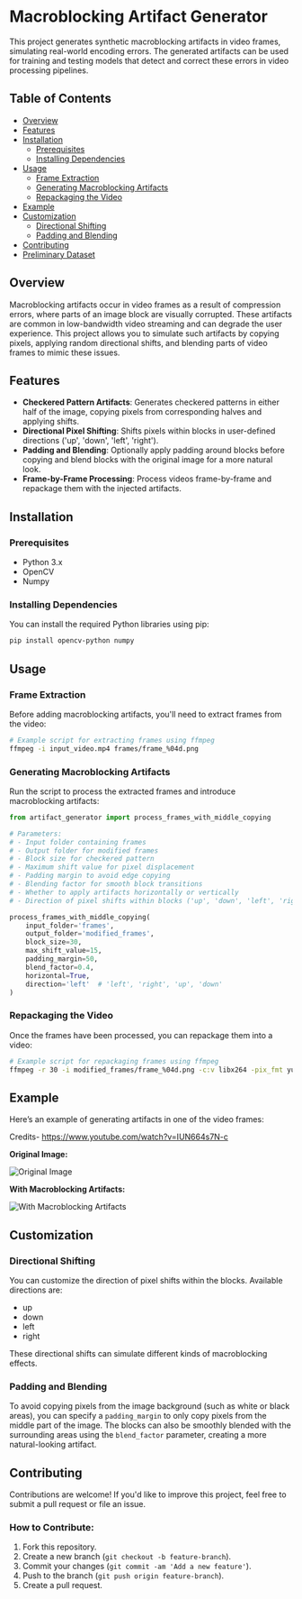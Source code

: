 # Macroblocking Artifact Generator

This project generates synthetic macroblocking artifacts in video frames, simulating real-world encoding errors. The generated artifacts can be used for training and testing models that detect and correct these errors in video processing pipelines.

## Table of Contents
- [Overview](#overview)
- [Features](#features)
- [Installation](#installation)
  - [Prerequisites](#prerequisites)
  - [Installing Dependencies](#installing-dependencies)
- [Usage](#usage)
  - [Frame Extraction](#frame-extraction)
  - [Generating Macroblocking Artifacts](#generating-macroblocking-artifacts)
  - [Repackaging the Video](#repackaging-the-video)
- [Example](#example)
- [Customization](#customization)
  - [Directional Shifting](#directional-shifting)
  - [Padding and Blending](#padding-and-blending)
- [Contributing](#contributing)
- [Preliminary Dataset](https://drive.google.com/drive/folders/1z07YbYSiEItlqbWrAN3rdQ76Z6Z8SeWK?usp=sharing)

## Overview
Macroblocking artifacts occur in video frames as a result of compression errors, where parts of an image block are visually corrupted. These artifacts are common in low-bandwidth video streaming and can degrade the user experience. This project allows you to simulate such artifacts by copying pixels, applying random directional shifts, and blending parts of video frames to mimic these issues.

## Features
- **Checkered Pattern Artifacts**: Generates checkered patterns in either half of the image, copying pixels from corresponding halves and applying shifts.
- **Directional Pixel Shifting**: Shifts pixels within blocks in user-defined directions ('up', 'down', 'left', 'right').
- **Padding and Blending**: Optionally apply padding around blocks before copying and blend blocks with the original image for a more natural look.
- **Frame-by-Frame Processing**: Process videos frame-by-frame and repackage them with the injected artifacts.

## Installation

### Prerequisites
- Python 3.x
- OpenCV
- Numpy

### Installing Dependencies
You can install the required Python libraries using pip:

```bash
pip install opencv-python numpy
```

## Usage

### Frame Extraction
Before adding macroblocking artifacts, you'll need to extract frames from the video:

```bash
# Example script for extracting frames using ffmpeg
ffmpeg -i input_video.mp4 frames/frame_%04d.png
```

### Generating Macroblocking Artifacts
Run the script to process the extracted frames and introduce macroblocking artifacts:

```python
from artifact_generator import process_frames_with_middle_copying

# Parameters:
# - Input folder containing frames
# - Output folder for modified frames
# - Block size for checkered pattern
# - Maximum shift value for pixel displacement
# - Padding margin to avoid edge copying
# - Blending factor for smooth block transitions
# - Whether to apply artifacts horizontally or vertically
# - Direction of pixel shifts within blocks ('up', 'down', 'left', 'right')

process_frames_with_middle_copying(
    input_folder='frames',
    output_folder='modified_frames',
    block_size=30,
    max_shift_value=15,
    padding_margin=50,
    blend_factor=0.4,
    horizontal=True,
    direction='left'  # 'left', 'right', 'up', 'down'
)
```

### Repackaging the Video
Once the frames have been processed, you can repackage them into a video:

```bash
# Example script for repackaging frames using ffmpeg
ffmpeg -r 30 -i modified_frames/frame_%04d.png -c:v libx264 -pix_fmt yuv420p output_video_with_artifacts.mp4
```

## Example
Here’s an example of generating artifacts in one of the video frames:

Credits- https://www.youtube.com/watch?v=IUN664s7N-c

**Original Image:**

![Original Image](https://github.com/user-attachments/assets/1264402a-57a1-41e4-91c6-320f90d5dc8b)


**With Macroblocking Artifacts:**

![With Macroblocking Artifacts](https://github.com/user-attachments/assets/14bf03ca-d599-41b9-9b09-02a4272d48a8)



## Customization
### Directional Shifting
You can customize the direction of pixel shifts within the blocks. Available directions are:
- up
- down
- left
- right

These directional shifts can simulate different kinds of macroblocking effects.

### Padding and Blending
To avoid copying pixels from the image background (such as white or black areas), you can specify a `padding_margin` to only copy pixels from the middle part of the image. The blocks can also be smoothly blended with the surrounding areas using the `blend_factor` parameter, creating a more natural-looking artifact.


## Contributing
Contributions are welcome! If you'd like to improve this project, feel free to submit a pull request or file an issue.

### How to Contribute:
1. Fork this repository.
2. Create a new branch (`git checkout -b feature-branch`).
3. Commit your changes (`git commit -am 'Add a new feature'`).
4. Push to the branch (`git push origin feature-branch`).
5. Create a pull request.


